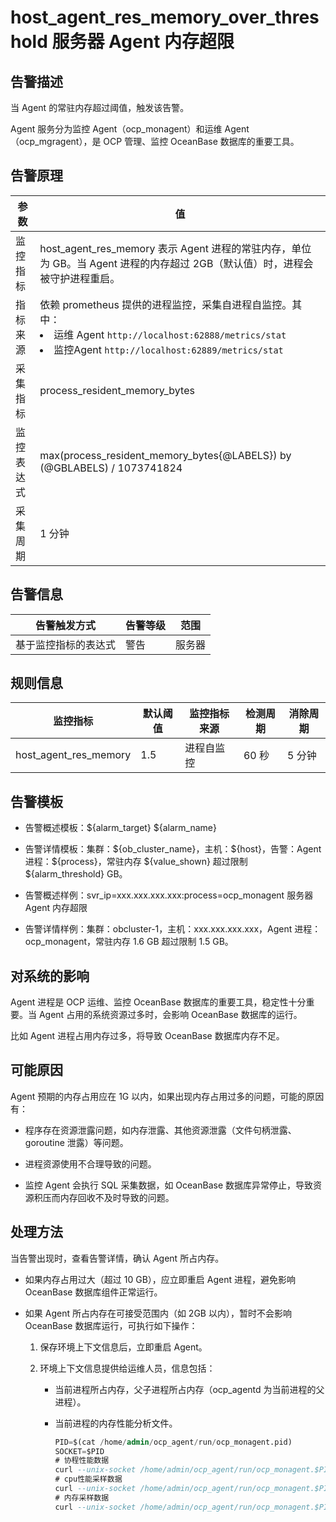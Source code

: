 host_agent_res_memory_over_threshold 服务器 Agent 内存超限
========================================================================

告警描述
-------------------------

当 Agent 的常驻内存超过阈值，触发该告警。

Agent 服务分为监控 Agent（ocp_monagent）和运维 Agent（ocp_mgragent），是 OCP 管理、监控 OceanBase 数据库的重要工具。

告警原理
-------------------------

|  参数   |                                                                                                                                    值                                                                                                                                     |
|-------|--------------------------------------------------------------------------------------------------------------------------------------------------------------------------------------------------------------------------------------------------------------------------|
| 监控指标  | host_agent_res_memory 表示 Agent 进程的常驻内存，单位为 GB。当 Agent 进程的内存超过 2GB（默认值）时，进程会被守护进程重启。                                                                                                                                                                      |
| 指标来源  | 依赖 prometheus 提供的进程监控，采集自进程自监控。其中：<li>运维 Agent  `http://localhost:62888/metrics/stat`  </li><li> 监控Agent  `http://localhost:62889/metrics/stat` </li>   |
| 采集指标  | process_resident_memory_bytes                                                                                                                                                                                                                                            |
| 监控表达式 | max(process_resident_memory_bytes{@LABELS}) by (@GBLABELS) / 1073741824                                                                                                                                                                                                  |
| 采集周期  | 1 分钟                                                                                                                                                                                                                                                                     |

告警信息
-------------------------

|   告警触发方式   | 告警等级 | 范围  |
|------------|------|-----|
| 基于监控指标的表达式 | 警告   | 服务器 |

规则信息
-------------------------

|         监控指标          | 默认阈值 | 监控指标来源 | 检测周期 | 消除周期 |
|-----------------------|------|--------|------|------|
| host_agent_res_memory | 1.5  | 进程自监控  | 60 秒 | 5 分钟 |

告警模板
-------------------------

* 告警概述模板：\${alarm_target} ${alarm_name}

* 告警详情模板：集群：\${ob_cluster_name}，主机：\${host}，告警：Agent 进程：\${process}，常驻内存 \${value_shown} 超过限制 \${alarm_threshold} GB。

* 告警概述样例：svr_ip=xxx.xxx.xxx.xxx:process=ocp_monagent 服务器 Agent 内存超限

* 告警详情样例：集群：obcluster-1，主机：xxx.xxx.xxx.xxx，Agent 进程：ocp_monagent，常驻内存 1.6 GB 超过限制 1.5 GB。
  
对系统的影响
---------------------------

Agent 进程是 OCP 运维、监控 OceanBase 数据库的重要工具，稳定性十分重要。当 Agent 占用的系统资源过多时，会影响 OceanBase 数据库的运行。

比如 Agent 进程占用内存过多，将导致 OceanBase 数据库内存不足。

可能原因
-------------------------

Agent 预期的内存占用应在 1G 以内，如果出现内存占用过多的问题，可能的原因有：

* 程序存在资源泄露问题，如内存泄露、其他资源泄露（文件句柄泄露、goroutine 泄露）等问题。

* 进程资源使用不合理导致的问题。

* 监控 Agent 会执行 SQL 采集数据，如 OceanBase 数据库异常停止，导致资源积压而内存回收不及时导致的问题。

处理方法
-------------------------

当告警出现时，查看告警详情，确认 Agent 所占内存。

* 如果内存占用过大（超过 10 GB），应立即重启 Agent 进程，避免影响 OceanBase 数据库组件正常运行。

* 如果 Agent 所占内存在可接受范围内（如 2GB 以内），暂时不会影响 OceanBase 数据库运行，可执行如下操作：

  1. 保存环境上下文信息后，立即重启 Agent。

  2. 环境上下文信息提供给运维人员，信息包括：

     * 当前进程所占内存，父子进程所占内存（ocp_agentd 为当前进程的父进程）。

     * 当前进程的内存性能分析文件。

       ```sql
       PID=$(cat /home/admin/ocp_agent/run/ocp_monagent.pid)
       SOCKET=$PID
       # 协程性能数据
       curl --unix-socket /home/admin/ocp_agent/run/ocp_monagent.$PID.sock http://11/debug/pprof/goroutine?debug=1 --output /tmp/goroutine.txt
       # cpu性能采样数据
       curl --unix-socket /home/admin/ocp_agent/run/ocp_monagent.$PID.sock http://localhost/debug/pprof/profile?seconds=30 --output pprof.profile.gz
       # 内存采样数据
       curl --unix-socket /home/admin/ocp_agent/run/ocp_monagent.$PID.sock http://localhost/debug/pprof/heap --output pprof.heap.gz
       ```
